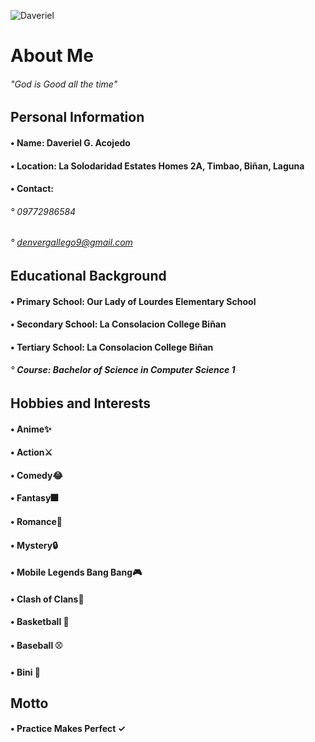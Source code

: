 ![Daveriel](https://github.com/user-attachments/assets/93d4158f-6acf-4377-b06b-83ef6465c3ae)



# About Me 

###### "God is Good all the time"

## Personal Information

#### • **Name**: Daveriel G. Acojedo 
#### • **Location**: La Solodaridad Estates Homes 2A, Timbao, Biñan, Laguna
#### • **Contact**:
###### °  09772986584
###### ° denvergallego9@gmail.com

## Educational Background

#### • **Primary School**: Our Lady of Lourdes Elementary School
#### • **Secondary School**: La Consolacion College Biñan
#### • **Tertiary Schoo**l: La Consolacion College Biñan
###### ° **Course: Bachelor of Science in Computer Science 1**

## Hobbies and Interests

#### • **Anime**✨
#### • **Action**⚔
#### • **Comedy**😂
#### • **Fantasy**🎆
#### • **Romance**🥰
#### • **Mystery**🔒
#### • **Mobile Legends Bang Bang**🎮
#### • **Clash of Clans**🧩
#### • **Basketball** 🏀
#### • **Baseball** ⚾
#### • **Bini** 🌸

## Motto

#### • Practice Makes Perfect ✓


